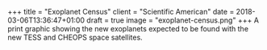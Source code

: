 +++
title = "Exoplanet Census"
client = "Scientific American"
date = 2018-03-06T13:36:47+01:00
draft = true
image = "exoplanet-census.png"
+++
A print graphic showing the new exoplanets expected to be found with the new TESS and CHEOPS space satellites.